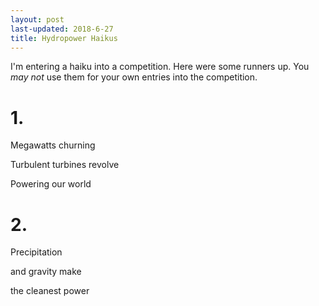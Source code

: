 ```yaml
---
layout: post
last-updated: 2018-6-27
title: Hydropower Haikus
---
```

I'm entering a haiku into a competition. Here were some runners up. You *may not* use them for your own entries into the competition.


# 1.

Megawatts churning

Turbulent turbines revolve

Powering our world

# 2.

Precipitation

and gravity make

the cleanest power


